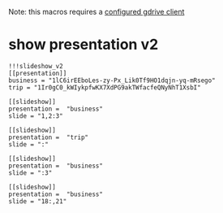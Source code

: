 Note: this macros requires a [configured gdrive client](https://github.com/threefoldtech/jumpscaleX_threebot/blob/development/docs/wikis/tech/gdrive.md) 

# show presentation v2

```
!!!slideshow_v2
[[presentation]]
business = "1lC6irEEboLes-zy-Px_Lik0Tf9HO1dqjn-yq-mRsego"
trip = "1Ir0gC0_kWIykpfwKX7XdPG9akTWfacfeQNyNhT1XsbI"

[[slideshow]]
presentation =  "business"
slide = "1,2:3"

[[slideshow]]
presentation =  "trip"
slide = ":"

[[slideshow]]
presentation =  "business"
slide = ":3"

[[slideshow]]
presentation =  "business"
slide = "18:,21"
```
